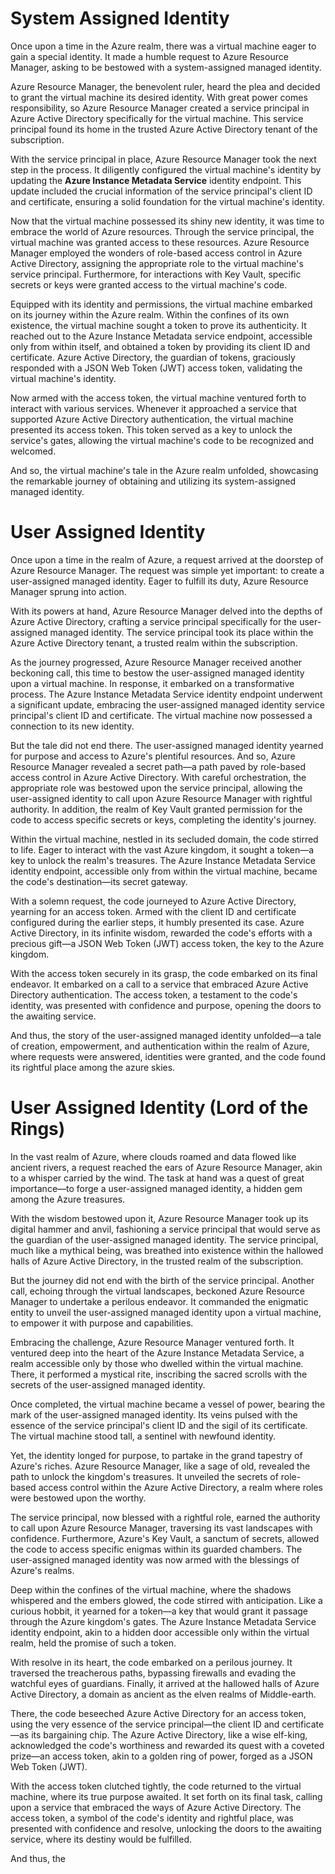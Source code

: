 # System Assigned Identity

Once upon a time in the Azure realm, there was a virtual machine eager to gain a special identity. It made a humble request to Azure Resource Manager, asking to be bestowed with a system-assigned managed identity.

Azure Resource Manager, the benevolent ruler, heard the plea and decided to grant the virtual machine its desired identity. With great power comes responsibility, so Azure Resource Manager created a service principal in Azure Active Directory specifically for the virtual machine. This service principal found its home in the trusted Azure Active Directory tenant of the subscription.

With the service principal in place, Azure Resource Manager took the next step in the process. It diligently configured the virtual machine's identity by updating the **Azure Instance Metadata Service** identity endpoint. This update included the crucial information of the service principal's client ID and certificate, ensuring a solid foundation for the virtual machine's identity.

Now that the virtual machine possessed its shiny new identity, it was time to embrace the world of Azure resources. Through the service principal, the virtual machine was granted access to these resources. Azure Resource Manager employed the wonders of role-based access control in Azure Active Directory, assigning the appropriate role to the virtual machine's service principal. Furthermore, for interactions with Key Vault, specific secrets or keys were granted access to the virtual machine's code.

Equipped with its identity and permissions, the virtual machine embarked on its journey within the Azure realm. Within the confines of its own existence, the virtual machine sought a token to prove its authenticity. It reached out to the Azure Instance Metadata service endpoint, accessible only from within itself, and obtained a token by providing its client ID and certificate. Azure Active Directory, the guardian of tokens, graciously responded with a JSON Web Token (JWT) access token, validating the virtual machine's identity.

Now armed with the access token, the virtual machine ventured forth to interact with various services. Whenever it approached a service that supported Azure Active Directory authentication, the virtual machine presented its access token. This token served as a key to unlock the service's gates, allowing the virtual machine's code to be recognized and welcomed.

And so, the virtual machine's tale in the Azure realm unfolded, showcasing the remarkable journey of obtaining and utilizing its system-assigned managed identity.

# User Assigned Identity

Once upon a time in the realm of Azure, a request arrived at the doorstep of Azure Resource Manager. The request was simple yet important: to create a user-assigned managed identity. Eager to fulfill its duty, Azure Resource Manager sprung into action.

With its powers at hand, Azure Resource Manager delved into the depths of Azure Active Directory, crafting a service principal specifically for the user-assigned managed identity. The service principal took its place within the Azure Active Directory tenant, a trusted realm within the subscription.

As the journey progressed, Azure Resource Manager received another beckoning call, this time to bestow the user-assigned managed identity upon a virtual machine. In response, it embarked on a transformative process. The Azure Instance Metadata Service identity endpoint underwent a significant update, embracing the user-assigned managed identity service principal's client ID and certificate. The virtual machine now possessed a connection to its new identity.

But the tale did not end there. The user-assigned managed identity yearned for purpose and access to Azure's plentiful resources. And so, Azure Resource Manager revealed a secret path—a path paved by role-based access control in Azure Active Directory. With careful orchestration, the appropriate role was bestowed upon the service principal, allowing the user-assigned identity to call upon Azure Resource Manager with rightful authority. In addition, the realm of Key Vault granted permission for the code to access specific secrets or keys, completing the identity's journey.

Within the virtual machine, nestled in its secluded domain, the code stirred to life. Eager to interact with the vast Azure kingdom, it sought a token—a key to unlock the realm's treasures. The Azure Instance Metadata Service identity endpoint, accessible only from within the virtual machine, became the code's destination—its secret gateway.

With a solemn request, the code journeyed to Azure Active Directory, yearning for an access token. Armed with the client ID and certificate configured during the earlier steps, it humbly presented its case. Azure Active Directory, in its infinite wisdom, rewarded the code's efforts with a precious gift—a JSON Web Token (JWT) access token, the key to the Azure kingdom.

With the access token securely in its grasp, the code embarked on its final endeavor. It embarked on a call to a service that embraced Azure Active Directory authentication. The access token, a testament to the code's identity, was presented with confidence and purpose, opening the doors to the awaiting service.

And thus, the story of the user-assigned managed identity unfolded—a tale of creation, empowerment, and authentication within the realm of Azure, where requests were answered, identities were granted, and the code found its rightful place among the azure skies.

# User Assigned Identity (Lord of the Rings)

In the vast realm of Azure, where clouds roamed and data flowed like ancient rivers, a request reached the ears of Azure Resource Manager, akin to a whisper carried by the wind. The task at hand was a quest of great importance—to forge a user-assigned managed identity, a hidden gem among the Azure treasures.

With the wisdom bestowed upon it, Azure Resource Manager took up its digital hammer and anvil, fashioning a service principal that would serve as the guardian of the user-assigned managed identity. The service principal, much like a mythical being, was breathed into existence within the hallowed halls of Azure Active Directory, in the trusted realm of the subscription.

But the journey did not end with the birth of the service principal. Another call, echoing through the virtual landscapes, beckoned Azure Resource Manager to undertake a perilous endeavor. It commanded the enigmatic entity to unveil the user-assigned managed identity upon a virtual machine, to empower it with purpose and capabilities.

Embracing the challenge, Azure Resource Manager ventured forth. It ventured deep into the heart of the Azure Instance Metadata Service, a realm accessible only by those who dwelled within the virtual machine. There, it performed a mystical rite, inscribing the sacred scrolls with the secrets of the user-assigned managed identity.

Once completed, the virtual machine became a vessel of power, bearing the mark of the user-assigned managed identity. Its veins pulsed with the essence of the service principal's client ID and the sigil of its certificate. The virtual machine stood tall, a sentinel with newfound identity.

Yet, the identity longed for purpose, to partake in the grand tapestry of Azure's riches. Azure Resource Manager, like a sage of old, revealed the path to unlock the kingdom's treasures. It unveiled the secrets of role-based access control within the Azure Active Directory, a realm where roles were bestowed upon the worthy.

The service principal, now blessed with a rightful role, earned the authority to call upon Azure Resource Manager, traversing its vast landscapes with confidence. Furthermore, Azure's Key Vault, a sanctum of secrets, allowed the code to access specific enigmas within its guarded chambers. The user-assigned managed identity was now armed with the blessings of Azure's realms.

Deep within the confines of the virtual machine, where the shadows whispered and the embers glowed, the code stirred with anticipation. Like a curious hobbit, it yearned for a token—a key that would grant it passage through the Azure kingdom's gates. The Azure Instance Metadata Service identity endpoint, akin to a hidden door accessible only within the virtual realm, held the promise of such a token.

With resolve in its heart, the code embarked on a perilous journey. It traversed the treacherous paths, bypassing firewalls and evading the watchful eyes of guardians. Finally, it arrived at the hallowed halls of Azure Active Directory, a domain as ancient as the elven realms of Middle-earth.

There, the code beseeched Azure Active Directory for an access token, using the very essence of the service principal—the client ID and certificate—as its bargaining chip. The Azure Active Directory, like a wise elf-king, acknowledged the code's worthiness and rewarded its quest with a coveted prize—an access token, akin to a golden ring of power, forged as a JSON Web Token (JWT).

With the access token clutched tightly, the code returned to the virtual machine, where its true purpose awaited. It set forth on its final task, calling upon a service that embraced the ways of Azure Active Directory. The access token, a symbol of the code's identity and rightful place, was presented with confidence and resolve, unlocking the doors to the awaiting service, where its destiny would be fulfilled.

And thus, the